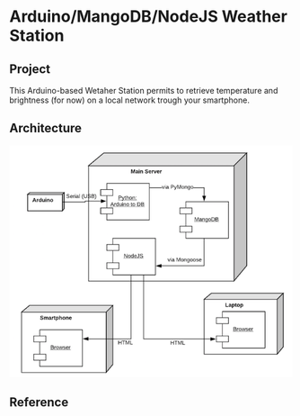 # Arduino/MangoDB/NodeJS Weather Station
## Project
This Arduino-based Wetaher Station permits to retrieve temperature and brightness (for now) on a local network trough your smartphone.
## Architecture
![alt text](https://github.com/MaxenceHull/Weather-Station-MongoDB/blob/master/architecture.png "Architecture")
## Reference
